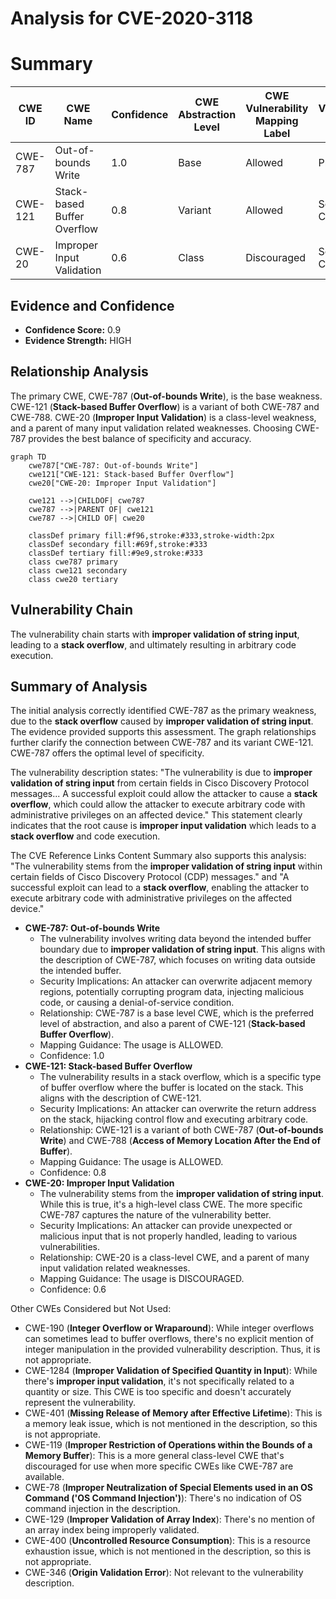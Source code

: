 # Analysis for CVE-2020-3118

# Summary
| CWE ID  | CWE Name  | Confidence | CWE Abstraction Level | CWE Vulnerability Mapping Label | CWE-Vulnerability Mapping Notes |
|---|---|---|---|---|---|
| CWE-787 | Out-of-bounds Write | 1.0 | Base | Allowed | Primary CWE |
| CWE-121 | Stack-based Buffer Overflow | 0.8 | Variant | Allowed | Secondary Candidate |
| CWE-20 | Improper Input Validation | 0.6 | Class | Discouraged | Secondary Candidate |

## Evidence and Confidence

*   **Confidence Score:** 0.9
*   **Evidence Strength:** HIGH

## Relationship Analysis
The primary CWE, CWE-787 (**Out-of-bounds Write**), is the base weakness. CWE-121 (**Stack-based Buffer Overflow**) is a variant of both CWE-787 and CWE-788. CWE-20 (**Improper Input Validation**) is a class-level weakness, and a parent of many input validation related weaknesses. Choosing CWE-787 provides the best balance of specificity and accuracy.

```mermaid
graph TD
    cwe787["CWE-787: Out-of-bounds Write"]
    cwe121["CWE-121: Stack-based Buffer Overflow"]
    cwe20["CWE-20: Improper Input Validation"]
    
    cwe121 -->|CHILDOF| cwe787
    cwe787 -->|PARENT OF| cwe121
    cwe787 -->|CHILD OF| cwe20
    
    classDef primary fill:#f96,stroke:#333,stroke-width:2px
    classDef secondary fill:#69f,stroke:#333
    classDef tertiary fill:#9e9,stroke:#333
    class cwe787 primary
    class cwe121 secondary
    class cwe20 tertiary
```

## Vulnerability Chain
The vulnerability chain starts with **improper validation of string input**, leading to a **stack overflow**, and ultimately resulting in arbitrary code execution.

## Summary of Analysis
The initial analysis correctly identified CWE-787 as the primary weakness, due to the **stack overflow** caused by **improper validation of string input**. The evidence provided supports this assessment. The graph relationships further clarify the connection between CWE-787 and its variant CWE-121. CWE-787 offers the optimal level of specificity.

The vulnerability description states: "The vulnerability is due to **improper validation of string input** from certain fields in Cisco Discovery Protocol messages... A successful exploit could allow the attacker to cause a **stack overflow**, which could allow the attacker to execute arbitrary code with administrative privileges on an affected device." This statement clearly indicates that the root cause is **improper input validation** which leads to a **stack overflow** and code execution.

The CVE Reference Links Content Summary also supports this analysis: "The vulnerability stems from the **improper validation of string input** within certain fields of Cisco Discovery Protocol (CDP) messages." and "A successful exploit can lead to a **stack overflow**, enabling the attacker to execute arbitrary code with administrative privileges on the affected device."

*   **CWE-787: Out-of-bounds Write**
    *   The vulnerability involves writing data beyond the intended buffer boundary due to **improper validation of string input**. This aligns with the description of CWE-787, which focuses on writing data outside the intended buffer.
    *   Security Implications: An attacker can overwrite adjacent memory regions, potentially corrupting program data, injecting malicious code, or causing a denial-of-service condition.
    *   Relationship: CWE-787 is a base level CWE, which is the preferred level of abstraction, and also a parent of CWE-121 (**Stack-based Buffer Overflow**).
    *   Mapping Guidance: The usage is ALLOWED.
    *   Confidence: 1.0
*   **CWE-121: Stack-based Buffer Overflow**
    *   The vulnerability results in a stack overflow, which is a specific type of buffer overflow where the buffer is located on the stack. This aligns with the description of CWE-121.
    *   Security Implications: An attacker can overwrite the return address on the stack, hijacking control flow and executing arbitrary code.
    *   Relationship: CWE-121 is a variant of both CWE-787 (**Out-of-bounds Write**) and CWE-788 (**Access of Memory Location After the End of Buffer**).
    *   Mapping Guidance: The usage is ALLOWED.
    *   Confidence: 0.8
*   **CWE-20: Improper Input Validation**
    *   The vulnerability stems from the **improper validation of string input**. While this is true, it's a high-level class CWE. The more specific CWE-787 captures the nature of the vulnerability better.
    *   Security Implications: An attacker can provide unexpected or malicious input that is not properly handled, leading to various vulnerabilities.
    *   Relationship: CWE-20 is a class-level CWE, and a parent of many input validation related weaknesses.
    *   Mapping Guidance: The usage is DISCOURAGED.
    *   Confidence: 0.6

Other CWEs Considered but Not Used:

*   CWE-190 (**Integer Overflow or Wraparound**): While integer overflows can sometimes lead to buffer overflows, there's no explicit mention of integer manipulation in the provided vulnerability description. Thus, it is not appropriate.
*   CWE-1284 (**Improper Validation of Specified Quantity in Input**): While there's **improper input validation**, it's not specifically related to a quantity or size. This CWE is too specific and doesn't accurately represent the vulnerability.
*   CWE-401 (**Missing Release of Memory after Effective Lifetime**): This is a memory leak issue, which is not mentioned in the description, so this is not appropriate.
*   CWE-119 (**Improper Restriction of Operations within the Bounds of a Memory Buffer**): This is a more general class-level CWE that's discouraged for use when more specific CWEs like CWE-787 are available.
*   CWE-78 (**Improper Neutralization of Special Elements used in an OS Command ('OS Command Injection')**): There's no indication of OS command injection in the description.
*   CWE-129 (**Improper Validation of Array Index**): There's no mention of an array index being improperly validated.
*   CWE-400 (**Uncontrolled Resource Consumption**): This is a resource exhaustion issue, which is not mentioned in the description, so this is not appropriate.
*   CWE-346 (**Origin Validation Error**): Not relevant to the vulnerability description.